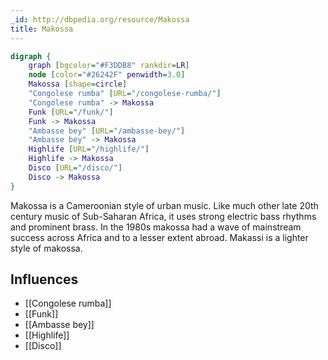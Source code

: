 ```yaml
---
_id: http://dbpedia.org/resource/Makossa
title: Makossa
---
```


```dot
digraph {
	graph [bgcolor="#F3DDB8" rankdir=LR]
	node [color="#26242F" penwidth=3.0]
	Makossa [shape=circle]
	"Congolese rumba" [URL="/congolese-rumba/"]
	"Congolese rumba" -> Makossa
	Funk [URL="/funk/"]
	Funk -> Makossa
	"Ambasse bey" [URL="/ambasse-bey/"]
	"Ambasse bey" -> Makossa
	Highlife [URL="/highlife/"]
	Highlife -> Makossa
	Disco [URL="/disco/"]
	Disco -> Makossa
}
```

Makossa is a Cameroonian style of urban music. Like much other late 20th century music of Sub-Saharan Africa, it uses strong electric bass rhythms and prominent brass. In the 1980s makossa had a wave of mainstream success across Africa and to a lesser extent abroad. Makassi is a lighter style of makossa.

## Influences
- [[Congolese rumba]]
- [[Funk]]
- [[Ambasse bey]]
- [[Highlife]]
- [[Disco]]
